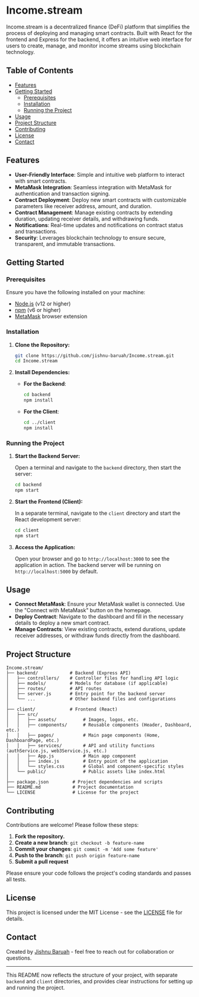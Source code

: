 # Income.stream

Income.stream is a decentralized finance (DeFi) platform that simplifies the process of deploying and managing smart contracts. Built with React for the frontend and Express for the backend, it offers an intuitive web interface for users to create, manage, and monitor income streams using blockchain technology.

## Table of Contents

- [Features](#features)
- [Getting Started](#getting-started)
  - [Prerequisites](#prerequisites)
  - [Installation](#installation)
  - [Running the Project](#running-the-project)
- [Usage](#usage)
- [Project Structure](#project-structure)
- [Contributing](#contributing)
- [License](#license)
- [Contact](#contact)

## Features

- **User-Friendly Interface**: Simple and intuitive web platform to interact with smart contracts.
- **MetaMask Integration**: Seamless integration with MetaMask for authentication and transaction signing.
- **Contract Deployment**: Deploy new smart contracts with customizable parameters like receiver address, amount, and duration.
- **Contract Management**: Manage existing contracts by extending duration, updating receiver details, and withdrawing funds.
- **Notifications**: Real-time updates and notifications on contract status and transactions.
- **Security**: Leverages blockchain technology to ensure secure, transparent, and immutable transactions.

## Getting Started

### Prerequisites

Ensure you have the following installed on your machine:

- [Node.js](https://nodejs.org/en/) (v12 or higher)
- [npm](https://www.npmjs.com/) (v6 or higher)
- [MetaMask](https://metamask.io/) browser extension

### Installation

1. **Clone the Repository:**
   ```bash
   git clone https://github.com/jishnu-baruah/Income.stream.git
   cd Income.stream
   ```

2. **Install Dependencies:**

   - **For the Backend**:
     ```bash
     cd backend
     npm install
     ```

   - **For the Client**:
     ```bash
     cd ../client
     npm install
     ```

### Running the Project

1. **Start the Backend Server:**

   Open a terminal and navigate to the `backend` directory, then start the server:

   ```bash
   cd backend
   npm start
   ```

2. **Start the Frontend (Client):**

   In a separate terminal, navigate to the `client` directory and start the React development server:

   ```bash
   cd client
   npm start
   ```

3. **Access the Application:**

   Open your browser and go to `http://localhost:3000` to see the application in action. The backend server will be running on `http://localhost:5000` by default.

## Usage

- **Connect MetaMask**: Ensure your MetaMask wallet is connected. Use the "Connect with MetaMask" button on the homepage.
- **Deploy Contract**: Navigate to the dashboard and fill in the necessary details to deploy a new smart contract.
- **Manage Contracts**: View existing contracts, extend durations, update receiver addresses, or withdraw funds directly from the dashboard.

## Project Structure

```plaintext
Income.stream/
├── backend/            # Backend (Express API)
│   ├── controllers/    # Controller files for handling API logic
│   ├── models/         # Models for database (if applicable)
│   ├── routes/         # API routes
│   ├── server.js       # Entry point for the backend server
│   └── ...             # Other backend files and configurations
│
├── client/             # Frontend (React)
│   ├── src/
│   │   ├── assets/          # Images, logos, etc.
│   │   ├── components/      # Reusable components (Header, Dashboard, etc.)
│   │   ├── pages/           # Main page components (Home, DashboardPage, etc.)
│   │   ├── services/        # API and utility functions (authService.js, web3Service.js, etc.)
│   │   ├── App.js           # Main app component
│   │   ├── index.js         # Entry point of the application
│   │   └── styles.css       # Global and component-specific styles
│   └── public/              # Public assets like index.html
│
├── package.json         # Project dependencies and scripts
├── README.md            # Project documentation
└── LICENSE              # License for the project
```

## Contributing

Contributions are welcome! Please follow these steps:

1. **Fork the repository.**
2. **Create a new branch**: `git checkout -b feature-name`
3. **Commit your changes**: `git commit -m 'Add some feature'`
4. **Push to the branch**: `git push origin feature-name`
5. **Submit a pull request**

Please ensure your code follows the project's coding standards and passes all tests.

## License

This project is licensed under the MIT License - see the [LICENSE](LICENSE) file for details.

## Contact

Created by [Jishnu Baruah](https://github.com/jishnu-baruah) - feel free to reach out for collaboration or questions.

---

This README now reflects the structure of your project, with separate `backend` and `client` directories, and provides clear instructions for setting up and running the project.
